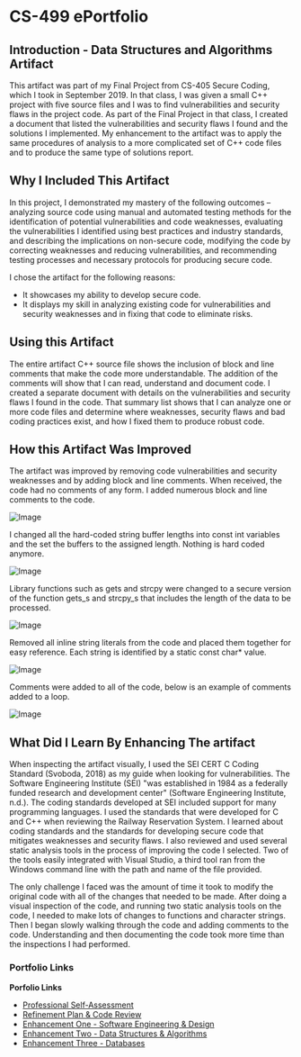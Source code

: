 # CS-499 ePortfolio

## Introduction - Data Structures and Algorithms Artifact

This artifact was part of my Final Project from CS-405 Secure Coding, which I took in September 2019. In that class, I was given a small C++ project with five source files and I was to find vulnerabilities and security flaws in the project code. As part of the Final Project in that class, I created a document that listed the vulnerabilities and security flaws I found and the solutions I implemented.
My enhancement to the artifact was to apply the same procedures of analysis to a more complicated set of C++ code files and to produce the same type of solutions report.

## Why I Included This Artifact

In this project, I demonstrated my mastery of the following outcomes – analyzing source code using manual and automated testing methods for the identification of potential vulnerabilities and code weaknesses, evaluating the vulnerabilities I identified using best practices and industry standards, and describing the implications on non-secure code, modifying the code by correcting weaknesses and reducing vulnerabilities, and recommending testing processes and necessary protocols for producing secure code.

I chose the artifact for the following reasons:
- It showcases my ability to develop secure code.
- It displays my skill in analyzing existing code for vulnerabilities and security weaknesses and in fixing that code to eliminate risks.

## Using this Artifact

The entire artifact C++ source file shows the inclusion of block and line comments that make the code more understandable. The addition of the comments will show that I can read, understand and document code. I created a separate document with details on the vulnerabilities and security flaws I found in the code. That summary list shows that I can analyze one or more code files and determine where weaknesses, security flaws and bad coding practices exist, and how I fixed them to produce robust code.

## How this Artifact Was Improved

The artifact was improved by removing code vulnerabilities and security weaknesses and by adding block and line comments. When received, the code had no comments of any form. I added numerous block and line comments to the code.

![Image](images/E2/TopLevelCommentBlockAdded.png)

I changed all the hard-coded string buffer lengths into const int variables and the set the buffers to the assigned length. Nothing is hard coded anymore.

![Image](images/E2/ConstInt.png)

Library functions such as gets and strcpy were changed to a secure version of the function gets_s and strcpy_s that includes the length of the data to be processed.

![Image](images/E2/Strcpy.png)

Removed all inline string literals from the code and placed them together for easy reference. Each string is identified by a static const char*  value.

![Image](images/E2/StringLiterals.png)

Comments were added to all of the code, below is an example of comments added to a loop.

![Image](images/E2/CodeComments.png)

## What Did I Learn By Enhancing The artifact

When inspecting the artifact visually, I used the SEI CERT C Coding Standard (Svoboda, 2018) as my guide when looking for vulnerabilities. The Software Engineering Institute (SEI) "was established in 1984 as a federally funded research and development center" (Software Engineering Institute, n.d.). The coding standards developed at SEI included support for many programming languages. I used the standards that were developed for C and C++ when reviewing the Railway Reservation System. I learned about coding standards and the standards for developing secure code that mitigates weaknesses and security flaws.
I also reviewed and used several static analysis tools in the process of improving the code I selected. Two of the tools easily integrated with Visual Studio, a third tool ran from the Windows command line with the path and name of the file provided.

The only challenge I faced was the amount of time it took to modify the original code with all of the changes that needed to be made. After doing a visual inspection of the code, and running two static analysis tools on the code, I needed to make lots of changes to functions and character strings. Then I began slowly walking through the code and adding comments to the code. Understanding and then documenting the code took more time than the inspections I had performed.

### Portfolio Links

**Porfolio Links**<br>
* [Professional Self-Assessment](index.html)<br>
* [Refinement Plan & Code Review](CodeReview.html)<br>
* [Enhancement One - Software Engineering & Design](EnhancementOne.md)<br>
* [Enhancement Two - Data Structures & Algorithms](EnhancementTwo.md)<br>
* [Enhancement Three - Databases](EnhancementThree.md)
